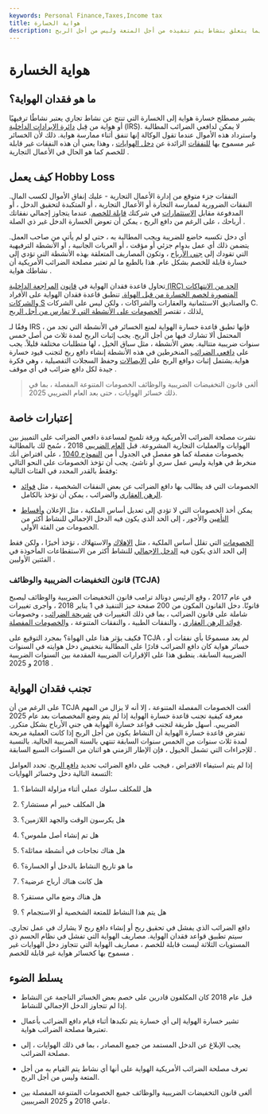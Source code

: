 ```yaml
---
keywords: Personal Finance,Taxes,Income tax
title: هواية الخسارة
description: خسارة الهواية هي خسارة غير قابلة للخصم يتم تكبدها فيما يتعلق بنشاط يتم تنفيذه من أجل المتعة وليس من أجل الربح.
---
```


# هواية الخسارة
## ما هو فقدان الهواية؟

يشير مصطلح خسارة هواية إلى الخسارة التي تنتج عن نشاط تجاري يعتبر نشاطًا ترفيهيًا أو هواية من قِبل [دائرة الإيرادات الداخلية](/irs) (IRS). لا يمكن لدافعي الضرائب المطالبة واسترداد هذه الأموال عندما تقول الوكالة إنها تنفق أثناء ممارسة هواية. ذلك لأن الخسائر غير مسموح بها [للنفقات](/expense) الزائدة عن [دخل الهوايات](/income) ، وهذا يعني أن هذه النفقات غير قابلة للخصم كما هو الحال في الأعمال التجارية .

## كيف يعمل Hobby Loss

النفقات جزء متوقع من إدارة الأعمال التجارية - عليك إنفاق الأموال لكسب المال. النفقات الضرورية لممارسة التجارة أو الأعمال التجارية ، أو المتكبدة لتحقيق الدخل ، أو المدفوعة مقابل [الاستثمارات](/investment) في شركتك [قابلة للخصم](/deductible). عندما يتجاوز إجمالي نفقاتك أرباحك ، على الرغم من دافع الربح ، يمكن أن تعوض الخسارة الدخل غير ذي الصلة .

أي دخل تكسبه خاضع للضريبة ويجب المطالبة به ، حتى لو لم يأتي من صاحب العمل. يتضمن ذلك أي عمل بدوام جزئي أو مؤقت ، أو العربات الجانبية ، أو الأنشطة الترفيهية التي تقودك إلى [جني الأرباح](/profit) ، وتكون المصاريف المتعلقة بهذه الأنشطة التي تؤدي إلى خسارة قابلة للخصم بشكل عام. هذا بالطبع ما لم تعتبر مصلحة الضرائب الأمريكية أن نشاطك هواية .

تحاول قاعدة فقدان الهواية في [قانون](/internal-revenue-code) [المراجعة الداخلية (IRC) الحد من الانتهاكات المتصورة لخصم الخسارة من قبل الهواة.](/internal-revenue-code) تنطبق قاعدة فقدان الهواية على الأفراد [والشركات S](/subchapters) والصناديق الاستئمانية والعقارات والشراكات ، ولكن ليس على الشركات C. لذلك ، تقتصر [الخصومات على الأنشطة التي لا تمارس من أجل الربح.](/deduction)

وفقًا لـ IRS ، فإنها تطبق قاعدة خسارة الهواية لمنع الخسائر في الأنشطة التي تجد من المحتمل ألا تشارك فيها من أجل الربح. يجب إثبات الربح لمدة ثلاث من أصل خمس سنوات ضريبية متتالية. بعض الأنشطة ، مثل سباق الخيل ، لها متطلبات مختلفة قليلاً. يجب على [دافعي الضرائب](/taxpayer) المنخرطين في هذه الأنشطة إنشاء دافع ربح لتجنب قيود خسارة هواية.يشتمل إثبات دوافع الربح على [الإيصالات](/receipt) وحفظ السجلات التفصيلية ، وهي فكرة جيدة لكل دافع ضرائب في أي موقف .

> ألغى قانون التخفيضات الضريبية والوظائف الخصومات المتنوعة المفصلة ، بما في ذلك خسائر الهوايات ، حتى بعد العام الضريبي 2025.

>

## إعتبارات خاصة

نشرت مصلحة الضرائب الأمريكية ورقة تلميح لمساعدة دافعي الضرائب على التمييز بين الهوايات والعمليات التجارية المشروعة. قبل [العام الضريبي](/taxyear) 2018 ، سُمح لك بالمطالبة بخصومات مفصلة كما هو مفصل في الجدول أ من [النموذج 1040](/1040) ، على افتراض أنك منخرط في هواية وليس عمل سري أو ناشئ. يجب أن تؤخذ الخصومات على النحو التالي وفقط بالقدر المحدد في الفئات التالية:

- الخصومات التي قد يطالب بها دافع الضرائب عن بعض النفقات الشخصية ، مثل [فوائد الرهن العقاري](/mortgageinterest) والضرائب ، يمكن أن تؤخذ بالكامل.

- يمكن أخذ الخصومات التي لا تؤدي إلى تعديل أساس الملكية ، مثل الإعلان [وأقساط التأمين](/premium) والأجور ، إلى الحد الذي يكون فيه الدخل الإجمالي للنشاط أكثر من الخصومات من الفئة الأولى.

[الخصومات](/amortization) التي تقلل أساس الملكية ، مثل [الإهلاك](/depreciation) والاستهلاك ، تؤخذ أخيرًا ، ولكن فقط إلى الحد الذي يكون فيه [الدخل الإجمالي](/grossincome) للنشاط أكثر من الاستقطاعات المأخوذة في الفئتين الأوليين .

### قانون التخفيضات الضريبية والوظائف (TCJA)

في عام 2017 ، وقع الرئيس دونالد ترامب قانون التخفيضات الضريبية والوظائف ليصبح قانونًا. دخل القانون المكون من 200 صفحة حيز التنفيذ في 1 يناير 2018 ، وأجرى تغييرات شاملة على قانون الضرائب ، بما في ذلك التغييرات في [شريحة الضرائب](/taxbracket) ، وخصومات [فوائد الرهن العقاري](/mortgageinterest) ، والنفقات الطبية ، والنفقات المتنوعة ، [والخصومات المفصلة](/itemizeddeduction).

فكيف يؤثر هذا على الهواة؟ بمجرد التوقيع على TCJA ، لم يعد مسموحًا بأي نفقات أو خسائر هواية كان دافع الضرائب قادرًا على المطالبة بتخفيض دخل هوايته في السنوات الضريبية السابقة. ينطبق هذا على الإقرارات الضريبية المقدمة بين السنوات الضريبية 2018 و 2025 .

## تجنب فقدان الهواية

على الرغم من أن TCJA ألغت الخصومات المفصلة المتنوعة ، إلا أنه لا يزال من المهم معرفة كيفية تجنب قاعدة خسارة الهواية إذا لم يتم وضع المخصصات بعد عام 2025 الضريبي. أسهل طريقة لتجنب قواعد خسارة الهواية هي جني الأرباح بشكل متكرر. تفترض قاعدة خسارة الهواية أن النشاط يكون من أجل الربح إذا كانت العملية مربحة لمدة ثلاث سنوات من الخمس سنوات السابقة تنتهي بالسنة الضريبية الحالية. بالنسبة للإجراءات التي تشمل الخيول ، فإن الإطار الزمني هو اثنان من السنوات السبع السابقة .

إذا لم يتم استيفاء الافتراض ، فيجب على دافع الضرائب تحديد [دافع الربح](/profit-motive). تحدد العوامل التسعة التالية دخل وخسائر الهوايات:

1. هل للمكلف سلوك عملي أثناء مزاولة النشاط؟

1. هل المكلف خبير أم مستشار؟

1. هل يكرسون الوقت والجهد اللازمين؟

1. هل تم إنشاء أصل ملموس؟

1. هل هناك نجاحات في أنشطة مماثلة؟

1. ما هو تاريخ النشاط بالدخل أو الخسارة؟

1. هل كانت هناك أرباح عرضية؟

1. هل هناك وضع مالي مستقر؟

1. هل يتم هذا النشاط للمتعة الشخصية أو الاستجمام ؟

دافع الضرائب الذي يفشل في تحقيق ربح أو إنشاء دافع ربح لا يشارك في عمل تجاري. سيتم تطبيق قواعد فقدان الهواية. مصاريف الهواية التي تفشل في نظام الحسم ذي المستويات الثلاثة ليست قابلة للخصم ، مصاريف الهواية التي تتجاوز دخل الهوايات غير مسموح بها كخسائر هواية غير قابلة للخصم .

## يسلط الضوء

- قبل عام 2018 كان المكلفون قادرين على خصم بعض الخسائر الناجمة عن النشاط إذا لم تتجاوز الدخل الإجمالي للنشاط.

- تشير خسارة الهواية إلى أي خسارة يتم تكبدها أثناء قيام دافع الضرائب بأعمال تعتبرها مصلحة الضرائب هواية.

- يجب الإبلاغ عن الدخل المستمد من جميع المصادر ، بما في ذلك الهوايات ، إلى مصلحة الضرائب.

- تعرف مصلحة الضرائب الأمريكية الهواية على أنها أي نشاط يتم القيام به من أجل المتعة وليس من أجل الربح.

- ألغى قانون التخفيضات الضريبية والوظائف جميع الخصومات المتنوعة المفصلة بين عامي 2018 و 2025 الضريبيين.

